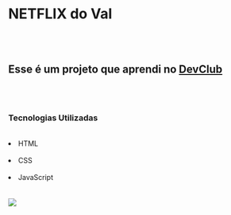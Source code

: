 <h1>NETFLIX do Val</h1>
<br/>
<br/>
<h2>Esse é um projeto que aprendi no <a href= "https://devclub.com.br">DevClub</a></h2>
<br>
<br>
<h3>Tecnologias Utilizadas</h3>
<br>
<li>HTML</li>
<br>
<li>CSS</li>
<br>
<li>JavaScript</li>
<br>
<br>
<img src="https://github.com/valmir-neo/devclub-VALFLIX/blob/main/img/netflix_do_val_img_p_github.png?raw=true"/>
